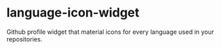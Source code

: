 # language-icon-widget
Github profile widget that material icons for every language used in your repositories.
